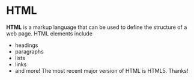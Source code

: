 # HTML**HTML** is a markup language that can be used to define the structure of a web page. HTML elements include* headings* paragraphs* lists* links* and more!The most recent major version of HTML is HTML5. Thanks!